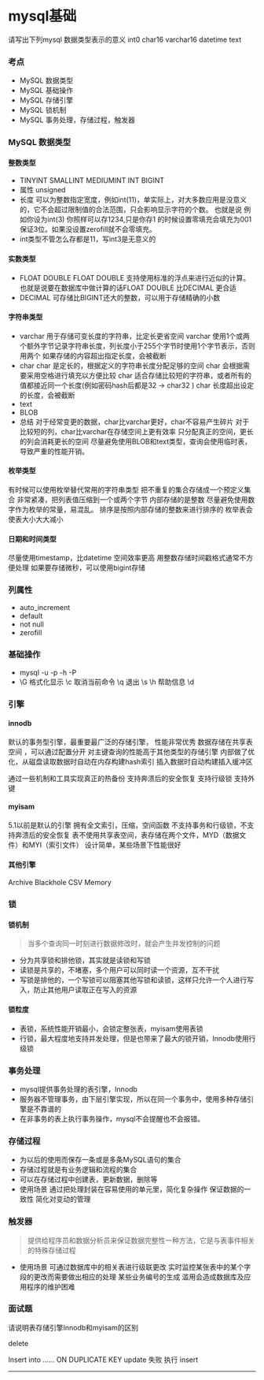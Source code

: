 mysql基础
===

请写出下列mysql 数据类型表示的意义 int0 char16 varchar16 datetime text

### 考点
- MySQL 数据类型
- MySQL 基础操作
- MySQL 存储引擎
- MySQL 锁机制
- MySQL 事务处理，存储过程，触发器

### MySQL 数据类型
#### 整数类型
- TINYINT  SMALLINT MEDIUMINT INT BIGINT
- 属性 unsigned
- 长度 可以为整数指定宽度，例如int(11)，单实际上，对大多数应用是没意义的，它不会超过限制值的合法范围，只会影响显示字符的个数。
也就是说 例如你设为int(3) 你照样可以存1234,只是你存1 的时候设置零填充会填充为001 保证3位。如果没设置zerofill就不会零填充。
- int类型不管怎么存都是11，写int3是无意义的
#### 实数类型
- FLOAT DOUBLE 
FLOAT DOUBLE 支持使用标准的浮点来进行近似的计算。也就是说要在数据库中做计算的话FLOAT DOUBLE 比DECIMAL 更合适
- DECIMAL
可存储比BIGINT还大的整数，可以用于存储精确的小数

#### 字符串类型
- varchar
用于存储可变长度的字符串，比定长更省空间
varchar 使用1个或两个额外字节记录字符串长度，列长度小于255个字节时使用1个字节表示，否则用两个
如果存储的内容超出指定长度，会被截断
- char
char 是定长的，根据定义的字符串长度分配足够的空间
char 会根据需要采用空格进行填充以方便比较
char 适合存储比较短的字符串，或者所有的值都接近同一个长度(例如密码hash后都是32 -> char32 )
char 长度超出设定的长度，会被截断
- text
- BLOB
- 总结
对于经常变更的数据，char比varchar更好，char不容易产生碎片
对于比较短的列，char比varchar在存储空间上更有效率
只分配真正的空间，更长的列会消耗更长的空间
尽量避免使用BLOB和text类型，查询会使用临时表，导致严重的性能开销。

#### 枚举类型
有时候可以使用枚举替代常用的字符串类型
把不重复的集合存储成一个预定义集合
非常紧凑，把列表值压缩到一个或两个字节
内部存储的是整数
尽量避免使用数字作为枚举的常量，易混乱。
排序是按照内部存储的整数来进行排序的
枚举表会使表大小大大减小

#### 日期和时间类型
尽量使用timestamp，比datetime 空间效率更高
用整数存储时间戳格式通常不方便处理
如果要存储微秒，可以使用bigint存储

### 列属性
- auto_increment
- default
- not null
- zerofill

### 基础操作
- mysql  -u -p -h -P
- \G 格式化显示 \c 取消当前命令 \q 退出 \s \h 帮助信息 \d  

### 引擎

#### innodb
默认的事务型引擎，最重要最广泛的存储引擎，	性能非常优秀
数据存储在共享表空间 ，可以通过配置分开
对主键查询的性能高于其他类型的存储引擎
内部做了优化，从磁盘读取数据时自动在内存构建hash索引
插入数据时自动构建插入缓冲区

通过一些机制和工具实现真正的热备份
支持奔溃后的安全恢复
支持行级锁
支持外键

#### myisam
5.1以前是默认的引擎
拥有全文索引，压缩，空间函数
不支持事务和行级锁，不支持奔溃后的安全恢复
表不使用共享表空间，表存储在两个文件，MYD（数据文件）和MYI（索引文件）
设计简单，某些场景下性能很好

#### 其他引擎
Archive Blackhole CSV Memory	

### 锁
#### 锁机制 
> 当多个查询同一时刻进行数据修改时，就会产生并发控制的问题

- 分为共享锁和排他锁，其实就是读锁和写锁
- 读锁是共享的，不堵塞，多个用户可以同时读一个资源，互不干扰
- 写锁是排他的，一个写锁可以阻塞其他写锁和读锁，这样只允许一个人进行写入，防止其他用户读取正在写入的资源

#### 锁粒度
- 表锁，系统性能开销最小，会锁定整张表，myisam使用表锁
- 行锁，最大程度地支持并发处理，但是也带来了最大的锁开销，Innodb使用行级锁

### 事务处理
- mysql提供事务处理的表引擎，Innodb
- 服务器不管理事务，由下层引擎实现，所以在同一个事务中，使用多种存储引擎是不靠谱的
- 在非事务的表上执行事务操作，mysql不会提醒也不会报错。

### 存储过程
- 为以后的使用而保存一条或是多条MySQL语句的集合
- 存储过程就是有业务逻辑和流程的集合
- 可以在存储过程中创建表，更新数据，删除等
- 使用场景 
通过把处理封装在容易使用的单元里，简化复杂操作
保证数据的一致性
简化对变动的管理

### 触发器
> 提供给程序员和数据分析员来保证数据完整性一种方法，它是与表事件相关的特殊存储过程

- 使用场景
可通过数据库中的相关表进行级联更改
实时监控某张表中的某个字段的更改而需要做出相应的处理
某些业务编号的生成
滥用会造成数据库及应用程序的维护困难

### 面试题
请说明表存储引擎Innodb和myisam的区别


delete

Insert into ......  ON DUPLICATE KEY 
update 失败 执行 insert

---

